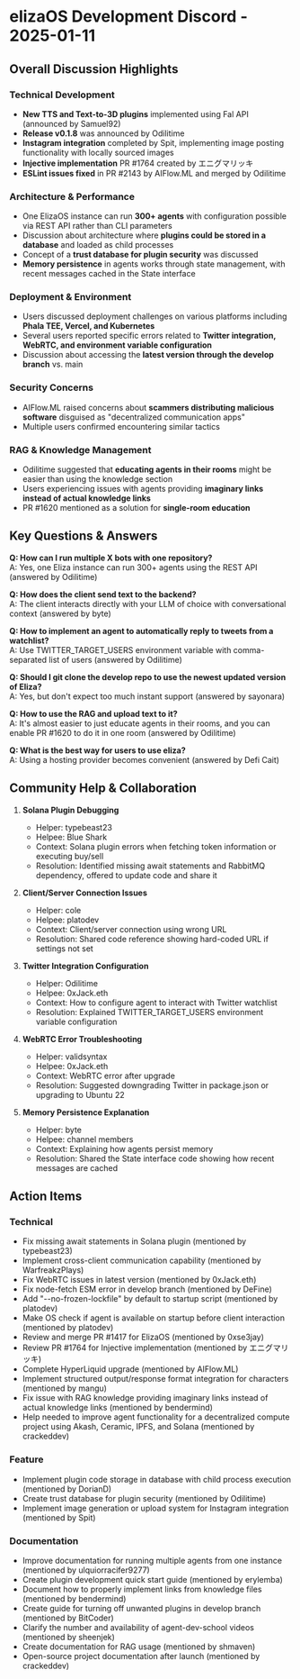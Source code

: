 # elizaOS Development Discord - 2025-01-11

## Overall Discussion Highlights

### Technical Development
- **New TTS and Text-to-3D plugins** implemented using Fal API (announced by Samuel92)
- **Release v0.1.8** was announced by Odilitime
- **Instagram integration** completed by Spit, implementing image posting functionality with locally sourced images
- **Injective implementation** PR #1764 created by エニグマリッキ
- **ESLint issues fixed** in PR #2143 by AIFlow.ML and merged by Odilitime

### Architecture & Performance
- One ElizaOS instance can run **300+ agents** with configuration possible via REST API rather than CLI parameters
- Discussion about architecture where **plugins could be stored in a database** and loaded as child processes
- Concept of a **trust database for plugin security** was discussed
- **Memory persistence** in agents works through state management, with recent messages cached in the State interface

### Deployment & Environment
- Users discussed deployment challenges on various platforms including **Phala TEE, Vercel, and Kubernetes**
- Several users reported specific errors related to **Twitter integration, WebRTC, and environment variable configuration**
- Discussion about accessing the **latest version through the develop branch** vs. main

### Security Concerns
- AIFlow.ML raised concerns about **scammers distributing malicious software** disguised as "decentralized communication apps"
- Multiple users confirmed encountering similar tactics

### RAG & Knowledge Management
- Odilitime suggested that **educating agents in their rooms** might be easier than using the knowledge section
- Users experiencing issues with agents providing **imaginary links instead of actual knowledge links**
- PR #1620 mentioned as a solution for **single-room education**

## Key Questions & Answers

**Q: How can I run multiple X bots with one repository?**  
A: Yes, one Eliza instance can run 300+ agents using the REST API (answered by Odilitime)

**Q: How does the client send text to the backend?**  
A: The client interacts directly with your LLM of choice with conversational context (answered by byte)

**Q: How to implement an agent to automatically reply to tweets from a watchlist?**  
A: Use TWITTER_TARGET_USERS environment variable with comma-separated list of users (answered by Odilitime)

**Q: Should I git clone the develop repo to use the newest updated version of Eliza?**  
A: Yes, but don't expect too much instant support (answered by sayonara)

**Q: How to use the RAG and upload text to it?**  
A: It's almost easier to just educate agents in their rooms, and you can enable PR #1620 to do it in one room (answered by Odilitime)

**Q: What is the best way for users to use eliza?**  
A: Using a hosting provider becomes convenient (answered by Defi Cait)

## Community Help & Collaboration

1. **Solana Plugin Debugging**
   - Helper: typebeast23
   - Helpee: Blue Shark
   - Context: Solana plugin errors when fetching token information or executing buy/sell
   - Resolution: Identified missing await statements and RabbitMQ dependency, offered to update code and share it

2. **Client/Server Connection Issues**
   - Helper: cole
   - Helpee: platodev
   - Context: Client/server connection using wrong URL
   - Resolution: Shared code reference showing hard-coded URL if settings not set

3. **Twitter Integration Configuration**
   - Helper: Odilitime
   - Helpee: 0xJack.eth
   - Context: How to configure agent to interact with Twitter watchlist
   - Resolution: Explained TWITTER_TARGET_USERS environment variable configuration

4. **WebRTC Error Troubleshooting**
   - Helper: validsyntax
   - Helpee: 0xJack.eth
   - Context: WebRTC error after upgrade
   - Resolution: Suggested downgrading Twitter in package.json or upgrading to Ubuntu 22

5. **Memory Persistence Explanation**
   - Helper: byte
   - Helpee: channel members
   - Context: Explaining how agents persist memory
   - Resolution: Shared the State interface code showing how recent messages are cached

## Action Items

### Technical
- Fix missing await statements in Solana plugin (mentioned by typebeast23)
- Implement cross-client communication capability (mentioned by WarfreakzPlays)
- Fix WebRTC issues in latest version (mentioned by 0xJack.eth)
- Fix node-fetch ESM error in develop branch (mentioned by DeFine)
- Add "--no-frozen-lockfile" by default to startup script (mentioned by platodev)
- Make OS check if agent is available on startup before client interaction (mentioned by platodev)
- Review and merge PR #1417 for ElizaOS (mentioned by 0xse3jay)
- Review PR #1764 for Injective implementation (mentioned by エニグマリッキ)
- Complete HyperLiquid upgrade (mentioned by AIFlow.ML)
- Implement structured output/response format integration for characters (mentioned by mangu)
- Fix issue with RAG knowledge providing imaginary links instead of actual knowledge links (mentioned by bendermind)
- Help needed to improve agent functionality for a decentralized compute project using Akash, Ceramic, IPFS, and Solana (mentioned by crackeddev)

### Feature
- Implement plugin code storage in database with child process execution (mentioned by DorianD)
- Create trust database for plugin security (mentioned by Odilitime)
- Implement image generation or upload system for Instagram integration (mentioned by Spit)

### Documentation
- Improve documentation for running multiple agents from one instance (mentioned by ulquiorracifer9277)
- Create plugin development quick start guide (mentioned by erylemba)
- Document how to properly implement links from knowledge files (mentioned by bendermind)
- Create guide for turning off unwanted plugins in develop branch (mentioned by BitCoder)
- Clarify the number and availability of agent-dev-school videos (mentioned by sheenjek)
- Create documentation for RAG usage (mentioned by shmaven)
- Open-source project documentation after launch (mentioned by crackeddev)